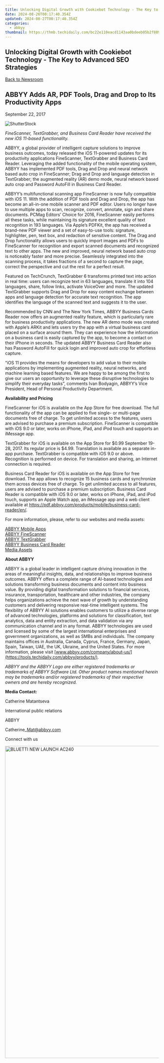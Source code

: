 ```yaml
---
title: Unlocking Digital Growth with Cookiebot Technology - The Key to Advanced SEO Strategies
date: 2024-08-26T00:17:40.354Z
updated: 2024-08-27T00:17:40.354Z
categories:
  - abbyy
thumbnail: https://thmb.techidaily.com/bc22e110eacd1143aa0bdeeb05b2f88960a893ae5ff7866bf9fbfc4c2eddab7b.jpg
---
```


## Unlocking Digital Growth with Cookiebot Technology - The Key to Advanced SEO Strategies

[Back to Newsroom](https://tools.techidaily.com/abbyy/products/)

## ABBYY Adds AR, PDF Tools, Drag and Drop to Its Productivity Apps

September 22, 2017

![ShutterStock](https://content.abbyy.com/-/media/project/abbyy/abbyy/branchtemplates/shutterstock_1272462163_1296-x-729.jpg?h=729&iar=0&w=1296)

_FineScanner, TextGrabber, and Business Card Reader have received the new iOS 11-based functionality._

ABBYY, a global provider of intelligent capture solutions to improve business outcomes, today released the iOS 11-powered updates for its productivity applications FineScanner, TextGrabber and Business Card Reader. Leveraging the added functionality of the mobile operating system, ABBYY has implemented PDF tools, Drag and Drop and neural network based auto crop in FineScanner; Drag and Drop and language detection in TextGrabber; the augmented reality (AR) demo mode, neural network based auto crop and Password AutoFill in Business Card Reader.

ABBYY’s multifunctional scanning app FineScanner is now fully compatible with iOS 11\. With the addition of PDF tools and Drag and Drop, the app has become an all-in-one mobile scanner and PDF editor. Users no longer have to use multiple apps to scan, recognize, convert, annotate, sign and share documents. PCMag Editors’ Choice for 2016, FineScanner easily performs all these tasks, while maintaining its signature excellent quality of text recognition in 193 languages. Via Apple’s PDFKit, the app has received a brand-new PDF viewer and a set of easy-to-use tools: signature, highlighter, pen, text box, and redaction of sensitive content. The Drag and Drop functionality allows users to quickly import images and PDFs to FineScanner for recognition and export scanned documents and recognized text to other apps. The new and improved, neural network based auto crop is noticeably faster and more precise. Seamlessly integrated into the scanning process, it takes fractions of a second to capture the page, correct the perspective and cut the rest for a perfect result.

Featured on TechCrunch, TextGrabber 6 transforms printed text into action in real time: users can recognize text in 63 languages, translate it into 104 languages, share, follow links, activate VoiceOver and more. The updated TextGrabber supports Drag and Drop for easy content exchange between apps and language detection for accurate text recognition. The app identifies the language of the scanned text and suggests it to the user.

Recommended by CNN and The New York Times, ABBYY Business Cards Reader now offers an augmented reality feature, which is particularly rare for business productivity applications. The new AR demo mode was created with Apple’s ARKit and lets users try the app with a virtual business card placed on a surface around them. They can experience how the information on a business card is easily captured by the app, to become a contact on their iPhone in seconds. The updated ABBYY Business Card Reader also has Password AutoFill for quick login and improved auto crop for effortless capture.

“iOS 11 provides the means for developers to add value to their mobile applications by implementing augmented reality, neural networks, and machine learning based features. We are happy to be among the first to give our users an opportunity to leverage these disruptive technologies to simplify their everyday tasks”, comments Ivan Bodyagin, ABBYY’s Vice President, Head of Personal Productivity Department.

**Availability and Pricing**

FineScanner for iOS is available on the App Store for free download. The full functionality of the app can be applied to five single- or multi-page documents free of charge. To get unlimited access to the features, users are advised to purchase a premium subscription. FineScanner is compatible with iOS 9.0 or later, works on iPhone, iPad, and iPod touch and supports an iMessage app.

TextGrabber for iOS is available on the App Store for $0.99 September 19-28, 2017\. Its regular price is $4.99\. Translation is available as a separate in-app purchase. TextGrabber is compatible with iOS 9.0 or above. Recognition is performed on device. For translation and sharing, an Internet connection is required.

Business Card Reader for iOS is available on the App Store for free download. The app allows to recognize 15 business cards and synchronize them across devices free of charge. To get unlimited access to all features, users are advised to purchase a premium subscription. Business Card Reader is compatible with iOS 9.0 or later, works on iPhone, iPad, and iPod touch, supports an Apple Watch app, an iMessage app and a web client available at <https://pdf.abbyy.com/products/mobile/business-card-reader/en/>.

For more information, please, refer to our websites and media assets:

[ABBYY Mobile Apps](https://tools.techidaily.com/abbyy/products/)  
[ABBYY FineScanner](https://itunes.apple.com/app/id534203582)  
[ABBYY TextGrabber](https://itunes.apple.com/app/textgrabber-6-real-time-ocr/id438475005?mt=8)  
[ABBYY Business Card Reader](https://itunes.apple.com/app/id898215947)  
[Media Assets](https://drive.google.com/drive/folders/0B7ldAh9VMcZSc05vaXBBeWlXaVU?usp=sharing)

**About ABBYY**

ABBYY is a global leader in intelligent capture driving innovation in the areas of meaningful insights, data, and relationships to improve business outcomes. ABBYY offers a complete range of AI-based technologies and solutions transforming business documents and content into business value. By providing digital transformation solutions to financial services, insurance, transportation, healthcare and other industries, the company helps organizations achieve the next wave of growth by understanding customers and delivering responsive real-time intelligent systems. The flexibility of ABBYY AI solutions enables customers to utilize a diverse range of advanced technologies, platforms and solutions for classification, text analytics, data and entity extraction, and data validation via any communication channel and in any format. ABBYY technologies are used and licensed by some of the largest international enterprises and government organizations, as well as SMBs and individuals. The company maintains offices in Australia, Canada, Cyprus, France, Germany, Japan, Spain, Taiwan, UAE, the UK, Ukraine, and the United States. For more information, please visit [www.abbyy.com/company/about-us/](https://tools.techidaily.com/abbyy/products/).

_ABBYY and the ABBYY Logo are either registered trademarks or trademarks of ABBYY Software Ltd. Other product names mentioned herein may be trademarks and/or registered trademarks of their respective owners and are hereby recognized._

**Media Contact:** 

Catherine Matantseva

International public relations

ABBYY

Catherine\_Mat@abbyy.com

Connect with us

<ins class="adsbygoogle"
     style="display:block"
     data-ad-format="autorelaxed"
     data-ad-client="ca-pub-7571918770474297"
     data-ad-slot="1223367746"></ins>



<ins class="adsbygoogle"
     style="display:block"
     data-ad-client="ca-pub-7571918770474297"
     data-ad-slot="8358498916"
     data-ad-format="auto"
     data-full-width-responsive="true"></ins>

<!-- affiliate ads begin -->
<a href="https://bluetties.sjv.io/c/5597632/2039292/17094" target="_top" id="2039292"><img src="//a.impactradius-go.com/display-ad/17094-2039292" border="0" alt="BLUETTI NEW LAUNCH AC240" width="954" height="1020"/></a><img height="0" width="0" src="https://imp.pxf.io/i/5597632/2039292/17094" style="position:absolute;visibility:hidden;" border="0" />
<!-- affiliate ads end -->

